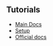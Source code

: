 ## Tutorials 

- [Main Docs](https://developer.android.com/jetpack/compose/documentation)
- [Setup](https://developer.android.com/jetpack/compose/setup)
- [Official docs](https://developer.android.com/courses/jetpack-compose/course)
